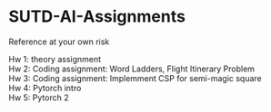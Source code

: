 # SUTD-AI-Assignments

Reference at your own risk

Hw 1: theory assignment    
Hw 2: Coding assignment: Word Ladders, Flight Itinerary Problem    
Hw 3: Coding assignment: Implemment CSP for semi-magic square     
Hw 4: Pytorch intro    
Hw 5: Pytorch 2    
